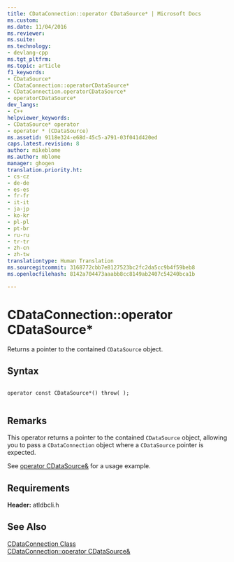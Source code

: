 ```yaml
---
title: CDataConnection::operator CDataSource* | Microsoft Docs
ms.custom: 
ms.date: 11/04/2016
ms.reviewer: 
ms.suite: 
ms.technology:
- devlang-cpp
ms.tgt_pltfrm: 
ms.topic: article
f1_keywords:
- CDataSource*
- CDataConnection::operatorCDataSource*
- CDataConnection.operatorCDataSource*
- operatorCDataSource*
dev_langs:
- C++
helpviewer_keywords:
- CDataSource* operator
- operator * (CDataSource)
ms.assetid: 9118e324-e68d-45c5-a791-03f041d420ed
caps.latest.revision: 8
author: mikeblome
ms.author: mblome
manager: ghogen
translation.priority.ht:
- cs-cz
- de-de
- es-es
- fr-fr
- it-it
- ja-jp
- ko-kr
- pl-pl
- pt-br
- ru-ru
- tr-tr
- zh-cn
- zh-tw
translationtype: Human Translation
ms.sourcegitcommit: 3168772cbb7e8127523bc2fc2da5cc9b4f59beb8
ms.openlocfilehash: 8142a704473aaabb8cc8149ab2407c54240bca1b

---
```

# CDataConnection::operator CDataSource*
Returns a pointer to the contained `CDataSource` object.  
  
## Syntax  
  
```  
  
operator const CDataSource*() throw( );  
  
```  
  
## Remarks  
 This operator returns a pointer to the contained `CDataSource` object, allowing you to pass a `CDataConnection` object where a `CDataSource` pointer is expected.  
  
 See [operator CDataSource&](../../data/oledb/cdataconnection-operator-cdatasource-amp.md) for a usage example.  
  
## Requirements  
 **Header:** atldbcli.h  
  
## See Also  
 [CDataConnection Class](../../data/oledb/cdataconnection-class.md)   
 [CDataConnection::operator CDataSource&](../../data/oledb/cdataconnection-operator-cdatasource-amp.md)


<!--HONumber=Jan17_HO1-->


